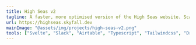```yaml
---
title: High Seas v2
tagline: A faster, more optimised version of the High Seas website. Scaled to 600+ users across 2 days. Also includes High Seas Wrapped, a Spotify Wrapped clone for High Seas (used over 500 times)
url: https://highseas.skyfall.dev
mainImage: "@assets/img/projects/high-seas-v2.png"
tools: ["Svelte", "Slack", "Airtable", "Typescript", "Tailwindcss", "Drizzle", "Turso"]
---
```

